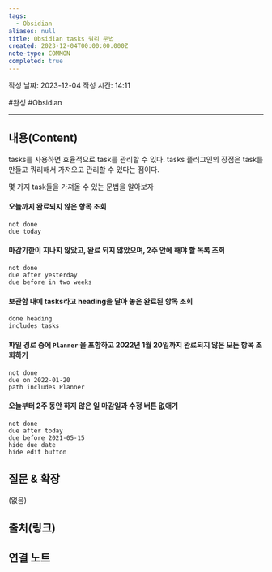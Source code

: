 ```yaml
---
tags:
  - Obsidian
aliases: null
title: Obsidian tasks 쿼리 문법
created: 2023-12-04T00:00:00.000Z
note-type: COMMON
completed: true
---
```

작성 날짜: 2023-12-04
작성 시간: 14:11

#완성 #Obsidian 

----
## 내용(Content)

tasks를 사용하면 효율적으로 task를 관리할 수 있다. tasks 플러그인의 장점은 task를 만들고 쿼리해서 가져오고 관리할 수 있다는 점이다.

몇 가지 task들을 가져올 수 있는 문법을 알아보자

#### 오늘까지 완료되지 않은 항목 조회
```
not done 
due today
```


#### 마감기한이 지나지 않았고, 완료 되지 않았으며, 2주 안에 해야 할 목록 조회

```text
not done
due after yesterday
due before in two weeks
```


#### 보관함 내에 tasks라고 heading을 달아 놓은 완료된 항목 조회
```text
done heading 
includes tasks
```

#### 파일 경로 중에 `Planner` 을 포함하고 2022년 1월 20일까지 완료되지 않은 모든 항목 조회하기

```text
not done
due on 2022-01-20
path includes Planner
```

#### 오늘부터 2주 동안 하지 않은 일 마감일과 수정 버튼 없애기
```text
not done
due after today
due before 2021-05-15
hide due date
hide edit button
```
## 질문 & 확장

(없음)

## 출처(링크)


## 연결 노트










